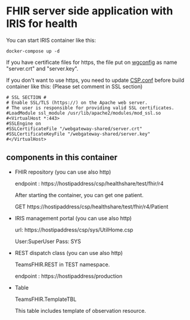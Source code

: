# FHIR server side application with IRIS for health

You can start IRIS container like this:
```
docker-compose up -d
```
If you have certificate files for https, the file put on [wgconfig](./wgconfig) as name "server.crt" and "server.key".

If you don't want to use https, you need to update [CSP.conf](./wgconfig/CSP.conf) before build container like this:
(Please set comment in SSL section)

```
# SSL SECTION #
# Enable SSL/TLS (https://) on the Apache web server.
# The user is responsible for providing valid SSL certificates.
#LoadModule ssl_module /usr/lib/apache2/modules/mod_ssl.so
#<VirtualHost *:443>
#SSLEngine on
#SSLCertificateFile "/webgateway-shared/server.crt"
#SSLCertificateKeyFile "/webgateway-shared/server.key"
#</VirtualHost>
```

## components in this container

- FHIR repository
  (you can use also http)

  endpoint : https://hostipaddress/csp/healthshare/test/fhir/r4

  After starting the container, you can get one patient.

  GET https://hostipaddress/csp/healthshare/test/fhir/r4/Patient

- IRIS management portal
  (you can use also http)

  url: https://hostipaddress/csp/sys/UtilHome.csp

  User:SuperUser  Pass: SYS

- REST dispatch class
  (you can use also http)

  TeamsFHIR.REST in TEST namespace.

  endpoint : https://hostipaddress/production

- Table

  TeamsFHIR.TemplateTBL

  This table includes template of observation resource.


